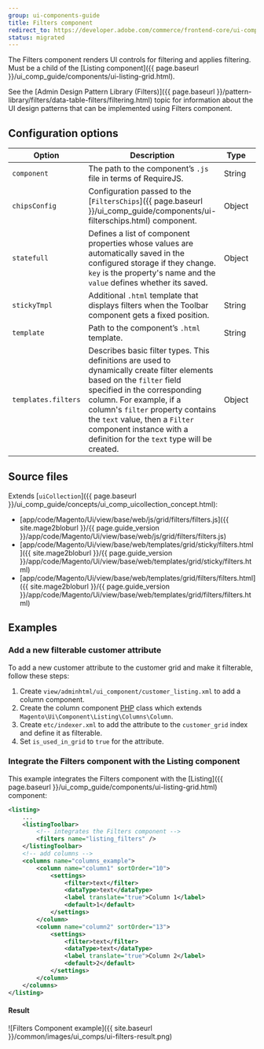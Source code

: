 ```yaml
---
group: ui-components-guide
title: Filters component
redirect_to: https://developer.adobe.com/commerce/frontend-core/ui-components/components/filters/
status: migrated
---
```


The Filters component renders UI controls for filtering and applies filtering. Must be a child of the [Listing component]({{ page.baseurl }}/ui_comp_guide/components/ui-listing-grid.html).

See the [Admin Design Pattern Library (Filters)]({{ page.baseurl }}/pattern-library/filters/data-table-filters/filtering.html) topic for information about the UI design patterns that can be implemented using Filters component.

## Configuration options

| Option | Description | Type | Default Value |
| --- | --- | --- | --- |
| `component` | The path to the component’s `.js` file in terms of RequireJS. | String | `''` |
| `chipsConfig` | Configuration passed to the [`FiltersChips`]({{ page.baseurl }}/ui_comp_guide/components/ui-filterschips.html) component. | Object | `{ name: '${ $.name }_chips', provider: '${ $.chipsConfig.name }', component: 'Magento_Ui/js/grid/filters/chips'}` |
| `statefull` |Defines a list of component properties whose values are automatically saved in the configured storage if they change. `key` is the property's name and the `value` defines whether its saved.  | Object | `{applied: true}` |
| `stickyTmpl` | Additional `.html` template that displays filters when the Toolbar component gets a fixed position. | String | `ui/grid/sticky/filters` |
| `template` | Path to the component’s `.html` template. | String | `ui/grid/filters/filters` |
| `templates.filters` |Describes basic filter types. This definitions are used to dynamically create filter elements based on the `filter` field specified in the corresponding column. For example, if a column's `filter` property contains the `text` value, then a `Filter` component instance with a definition for the `text` type will be created.  | Object | Contains definitions of the `text`, `select`,`dateRange` and `textRange` filter types. |

## Source files

Extends [`uiCollection`]({{ page.baseurl }}/ui_comp_guide/concepts/ui_comp_uicollection_concept.html):

-  [app/code/Magento/Ui/view/base/web/js/grid/filters/filters.js]({{ site.mage2bloburl }}/{{ page.guide_version }}/app/code/Magento/Ui/view/base/web/js/grid/filters/filters.js)
-  [app/code/Magento/Ui/view/base/web/templates/grid/sticky/filters.html]({{ site.mage2bloburl }}/{{ page.guide_version }}/app/code/Magento/Ui/view/base/web/templates/grid/sticky/filters.html)
-  [app/code/Magento/Ui/view/base/web/templates/grid/filters/filters.html]({{ site.mage2bloburl }}/{{ page.guide_version }}/app/code/Magento/Ui/view/base/web/templates/grid/filters/filters.html)

## Examples

### Add a new filterable customer attribute

To add a new customer attribute to the customer grid and make it filterable, follow these steps:

1. Create `view/adminhtml/ui_component/customer_listing.xml` to add a column component.
1. Create the column component [PHP](https://glossary.magento.com/php) class which extends `Magento\Ui\Component\Listing\Columns\Column`.
1. Create `etc/indexer.xml` to add the attribute to the `customer_grid` index and define it as filterable.
1. Set `is_used_in_grid` to `true` for the attribute.

### Integrate the Filters component with the Listing component

This example integrates the Filters component with the [Listing]({{ page.baseurl }}/ui_comp_guide/components/ui-listing-grid.html) component:

```xml
<listing>
    ...
    <listingToolbar>
        <!-- integrates the Filters component -->
        <filters name="listing_filters" />
    </listingToolbar>
    <!-- add columns -->
    <columns name="columns_example">
        <column name="column1" sortOrder="10">
            <settings>
                <filter>text</filter>
                <dataType>text</dataType>
                <label translate="true">Column 1</label>
                <default>1</default>
            </settings>
        </column>
        <column name="column2" sortOrder="13">
            <settings>
                <filter>text</filter>
                <dataType>text</dataType>
                <label translate="true">Column 2</label>
                <default>2</default>
            </settings>
        </column>
    </columns>
</listing>
```

#### Result

![Filters Component example]({{ site.baseurl }}/common/images/ui_comps/ui-filters-result.png)
